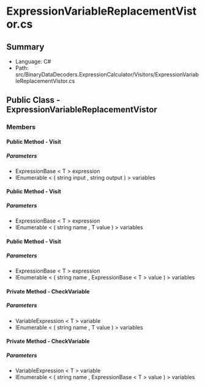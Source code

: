 ﻿# ExpressionVariableReplacementVistor.cs

## Summary

* Language: C#
* Path: src/BinaryDataDecoders.ExpressionCalculator/Visitors/ExpressionVariableReplacementVistor.cs

## Public Class - ExpressionVariableReplacementVistor

### Members

#### Public Method - Visit

#####  Parameters

 - ExpressionBase < T > expression 
 - IEnumerable < ( string input , string output ) > variables 

#### Public Method - Visit

#####  Parameters

 - ExpressionBase < T > expression 
 - IEnumerable < ( string name , T value ) > variables 

#### Public Method - Visit

#####  Parameters

 - ExpressionBase < T > expression 
 - IEnumerable < ( string name , ExpressionBase < T > value ) > variables 

#### Private Method - CheckVariable

#####  Parameters

 - VariableExpression < T > variable 
 - IEnumerable < ( string name , T value ) > variables 

#### Private Method - CheckVariable

#####  Parameters

 - VariableExpression < T > variable 
 - IEnumerable < ( string name , ExpressionBase < T > value ) > variables 

